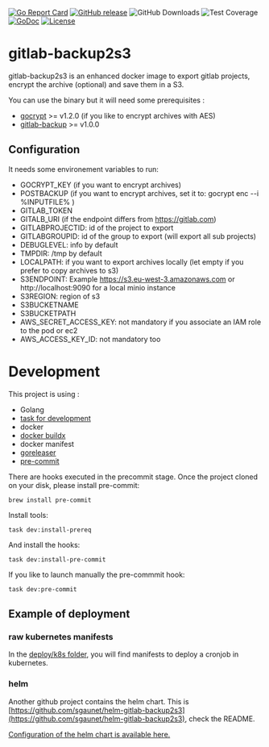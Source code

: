 [![Go Report Card](https://goreportcard.com/badge/github.com/sgaunet/gitlab-backup2s3)](https://goreportcard.com/report/github.com/sgaunet/gitlab-backup2s3)
[![GitHub release](https://img.shields.io/github/release/sgaunet/gitlab-backup2s3.svg)](https://github.com/sgaunet/gitlab-backup2s3/releases/latest)
![GitHub Downloads](https://img.shields.io/github/downloads/sgaunet/gitlab-backup2s3/total)
![Test Coverage](https://raw.githubusercontent.com/wiki/sgaunet/gitlab-backup2s3/coverage-badge.svg)
[![GoDoc](https://godoc.org/github.com/sgaunet/gitlab-backup2s3?status.svg)](https://godoc.org/github.com/sgaunet/gitlab-backup2s3)
[![License](https://img.shields.io/github/license/sgaunet/gitlab-backup2s3.svg)](LICENSE)

# gitlab-backup2s3

gitlab-backup2s3 is an enhanced docker image to export gitlab projects, encrypt the archive (optional) and save them in a S3.

You can use the binary but it will need some prerequisites :

* [gocrypt](https://github.com/sgaunet/gocrypt) >= v1.2.0 (if you like to encrypt archives with AES)
* [gitlab-backup](https://github.com/sgaunet/gitlab-backup) >= v1.0.0

## Configuration

It needs some environement variables to run:

* GOCRYPT_KEY (if you want to encrypt archives)
* POSTBACKUP (if you want to encrypt archives, set it to: gocrypt enc --i %INPUTFILE% )
* GITLAB_TOKEN
* GITALB_URI (if the endpoint differs from https://gitlab.com)
* GITLABPROJECTID: id of the project to export
* GITLABGROUPID: id of the group to export (will export all sub projects)
* DEBUGLEVEL: info by default
* TMPDIR: /tmp by default
* LOCALPATH: if you want to export archives locally (let empty if you prefer to copy archives to s3)
* S3ENDPOINT: Example https://s3.eu-west-3.amazonaws.com   or http://localhost:9090 for a local minio instance
* S3REGION: region of s3
* S3BUCKETNAME
* S3BUCKETPATH
* AWS_SECRET_ACCESS_KEY: not mandatory if you associate an IAM role to the pod or ec2
* AWS_ACCESS_KEY_ID: not mandatory too

# Development

This project is using :

* Golang
* [task for development](https://taskfile.dev/)
* docker
* [docker buildx](https://github.com/docker/buildx)
* docker manifest
* [goreleaser](https://goreleaser.com/)
* [pre-commit](https://pre-commit.com/)

There are hooks executed in the precommit stage. Once the project cloned on your disk, please install pre-commit:

```
brew install pre-commit
```

Install tools:

```
task dev:install-prereq
```

And install the hooks:

```
task dev:install-pre-commit
```

If you like to launch manually the pre-commmit hook:

```
task dev:pre-commit
```

## Example of deployment

### raw kubernetes manifests

In the [deploy/k8s folder](deploy/k8s/), you will find manifests to deploy a cronjob in kubernetes.

### helm

Another github project contains the helm chart. This is [https://github.com/sgaunet/helm-gitlab-backup2s3](https://github.com/sgaunet/helm-gitlab-backup2s3), check the README.

[Configuration of the helm chart is available here.](https://github.com/sgaunet/helm-gitlab-backup2s3/blob/main/charts/gitlab-backup2s3/README.md)
